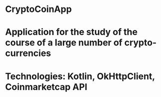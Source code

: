 # CryptoCoinApp
# Application for the study of the course of a large number of crypto-currencies
# Technologies: Kotlin, OkHttpClient, Coinmarketcap API
